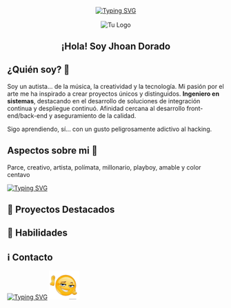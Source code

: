 <!-- Header -->
<p align="center">
<a href="https://git.io/typing-svg"><img src="https://readme-typing-svg.herokuapp.com?font=Press+Start+2P&duration=2000&pause=400&color=F7F7F7&background=C6FF4E00&center=true&multiline=true&repeat=false&width=600&height=80&lines=No+estoy+loco;Simplemente+tengo+ideas+;Que+el+mundo+a%C3%BAn+no+entiende+" alt="Typing SVG" /></a>
</p>


<p align="center">
  <img width="100px" src="https://raw.githubusercontent.com/JinitD/imagens-logs/main/logo.svg" align="center" alt="Tu Logo" />
  <h2 align="center">¡Hola! Soy Jhoan Dorado</h2>
</p>

<!-- About Me Section -->

## ¿Quién soy? 🧐
Soy un autista... de la música, la creatividad y la tecnología. Mi pasión por el arte me ha inspirado a crear proyectos únicos y distinguidos. **Ingeniero en sistemas**, destacando en el desarrollo de soluciones de integración continua y despliegue continuó. Afinidad cercana al desarrollo front-end/back-end y aseguramiento de la calidad.

Sigo aprendiendo, sí... con un gusto peligrosamente adictivo al hacking.

## Aspectos sobre  mi 🔎

Parce, creativo, artista, polímata, millonario, playboy, amable y color centavo 

[![Typing SVG](https://readme-typing-svg.herokuapp.com?font=Fira+Code&weight=300&size=12&duration=6000&pause=8000&color=F7F7F7&repeat=false&random=true&width=435&lines=.+.+.+quiten+lo+de+millonario+y+playboy)](https://git.io/typing-svg)

<!-- Featured Projects Section -->
## 🚀 Proyectos Destacados

## 🧪 Habilidades 

## ℹ️ Contacto
<!-- Footer -->
<p >
<a href="https://git.io/typing-svg"><img src="https://readme-typing-svg.herokuapp.com?font=&size=15&duration=2000&pause=1000&color=F7F7F7&multiline=true&repeat=false&width=600&height=70&lines=%F0%9F%93%B1-+0963617779;%F0%9F%93%A9+-+jhoandorado25%40gmail.com;Para+cu%C3%A1l+quiere+informaci%C3%B3n+ya+sabes+como+contactarme" alt="Typing SVG" /></a>
<img src="./assets/emoji.png" alt=":D" width="70"/>
</p>

